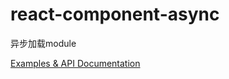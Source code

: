 # react-component-async

<!-- badge -->
<!-- endbadge -->

异步加载module

[Examples & API Documentation](./API.md)